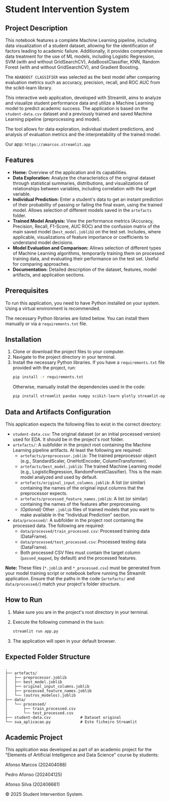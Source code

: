 
# Student Intervention System

## Project Description

This notebook features a complete Machine Learning pipeline, including data visualization of a student dataset, allowing for the identification of factors leading to academic failure. Additionally, it provides comprehensive data treatment for the use of ML models, including Logistic Regression, SVM (with and without GridSearchCV), AdaBoostClassifier, KNN, Random Forest (with and without GridSearchCV), and Gradient Boosting.

The `ADABOOST CLASSIFIER` was selected as the best model after comparing evaluation metrics such as accuracy, precision, recall, and ROC AUC from the scikit-learn library.

This interactive web application, developed with Streamlit, aims to analyze and visualize student performance data and utilize a Machine Learning model to predict academic success. The application is based on the `student-data.csv` dataset and a previously trained and saved Machine Learning pipeline (preprocessing and model).

The tool allows for data exploration, individual student predictions, and analysis of evaluation metrics and the interpretability of the trained model.

Our app: `https://amarcos.streamlit.app`

## Features

*   **Home:** Overview of the application and its capabilities.
*   **Data Exploration:** Analyze the characteristics of the original dataset through statistical summaries, distributions, and visualizations of relationships between variables, including correlation with the target variable.
*   **Individual Prediction:** Enter a student's data to get an instant prediction of their probability of passing or failing the final exam, using the trained model. Allows selection of different models saved in the `artefacts` folder.
*   **Trained Model Analysis:** View the performance metrics (Accuracy, Precision, Recall, F1-Score, AUC ROC) and the confusion matrix of the main saved model (`best_model.joblib`) on the test set. Includes, where applicable, visualizations of feature importance or coefficients to understand model decisions.
*   **Model Evaluation and Comparison:** Allows selection of different types of Machine Learning algorithms, temporarily training them on processed training data, and evaluating their performance on the test set. Useful for comparing approaches.
*   **Documentation:** Detailed description of the dataset, features, model artifacts, and application sections.

## Prerequisites

To run this application, you need to have Python installed on your system. Using a virtual environment is recommended.

The necessary Python libraries are listed below. You can install them manually or via a `requirements.txt` file.

## Installation

1.  Clone or download the project files to your computer.
2.  Navigate to the project directory in your terminal.
3.  Install the necessary Python libraries. If you have a `requirements.txt` file provided with the project, run:
    ```bash
    pip install -r requirements.txt
    ```
    Otherwise, manually install the dependencies used in the code:
    ```bash
    pip install streamlit pandas numpy scikit-learn plotly streamlit-option-menu joblib
    ```

## Data and Artifacts Configuration

This application expects the following files to exist in the correct directory:

*   `student-data.csv`: The original dataset (or an initial processed version) used for EDA. It should be in the project's root folder.
*   `artefacts/`: A subfolder in the project root containing the Machine Learning pipeline artifacts. At least the following are required:
    *   `artefacts/preprocessor.joblib`: The trained preprocessor object (e.g., StandardScaler, OneHotEncoder, ColumnTransformer).
    *   `artefacts/best_model.joblib`: The trained Machine Learning model (e.g., LogisticRegression, RandomForestClassifier). This is the main model analyzed and used by default.
    *   `artefacts/original_input_columns.joblib`: A list (or similar) containing the names of the original input columns that the preprocessor expects.
    *   `artefacts/processed_feature_names.joblib`: A list (or similar) containing the names of the features after preprocessing.
    *   *(Optional)* Other `.joblib` files of trained models that you want to make available in the "Individual Prediction" section.
*   `data/processed/`: A subfolder in the project root containing the processed data. The following are required:
    *   `data/processed/train_processed.csv`: Processed training data (DataFrame).
    *   `data/processed/test_processed.csv`: Processed testing data (DataFrame).
    *   Both processed CSV files must contain the target column (`passed_mapped`, by default) and the processed features.

**Note:** These files (`*.joblib` and `*_processed.csv`) must be generated from your model training script or notebook before running the Streamlit application. Ensure that the paths in the code (`artefacts/` and `data/processed/`) match your project's folder structure.

## How to Run

1.  Make sure you are in the project's root directory in your terminal.
2.  Execute the following command in the `bash`:
    ```bash
    streamlit run app.py
    ```

3.  The application will open in your default browser.

## Expected Folder Structure

```
.
├── artefacts/
│   ├── preprocessor.joblib
│   ├── best_model.joblib
│   ├── original_input_columns.joblib
│   ├── processed_feature_names.joblib
│   └── (outros_modelos).joblib  
├── data/
│   └── processed/
│       ├── train_processed.csv
│       └── test_processed.csv
├── student-data.csv             # Dataset original
└── sua_aplicacao.py             # Este ficheiro Streamlit
```


## Academic Project

This application was developed as part of an academic project for the "Elements of Artificial Intelligence and Data Science" course by students:

Afonso Marcos (202404088)

Pedro Afonso (202404125)

Afonso Silva (202406661)

© 2025 Student Intervention System.
